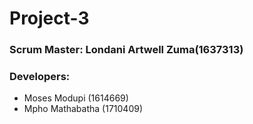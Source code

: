 # Project-3


### Scrum Master: Londani Artwell Zuma(1637313)

### Developers:
  * Moses Modupi (1614669)
  * Mpho Mathabatha (1710409)
  
  
